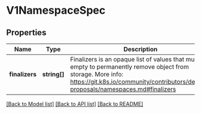 # V1NamespaceSpec

## Properties
Name | Type | Description | Notes
------------ | ------------- | ------------- | -------------
**finalizers** | **string[]** | Finalizers is an opaque list of values that must be empty to permanently remove object from storage. More info: https://git.k8s.io/community/contributors/design-proposals/namespaces.md#finalizers | [optional] 

[[Back to Model list]](../README.md#documentation-for-models) [[Back to API list]](../README.md#documentation-for-api-endpoints) [[Back to README]](../README.md)


